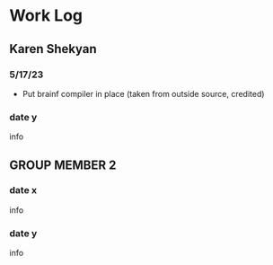 # Work Log

## Karen Shekyan

### 5/17/23

- Put brainf compiler in place (taken from outside source, credited)

### date y

info


## GROUP MEMBER 2

### date x

info

### date y

info
